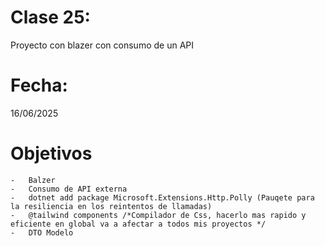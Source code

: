 # Clase 25: 
Proyecto con blazer con consumo de un API

# Fecha: 
16/06/2025

# Objetivos
    -   Balzer
    -   Consumo de API externa
    -   dotnet add package Microsoft.Extensions.Http.Polly (Pauqete para la resiliencia en los reintentos de llamadas)
    -   @tailwind components /*Compilador de Css, hacerlo mas rapido y eficiente en global va a afectar a todos mis proyectos */
    -   DTO Modelo